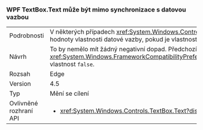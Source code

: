 ### <a name="wpf-textboxtext-can-be-out-of-sync-with-databinding"></a>WPF TextBox.Text může být mimo synchronizace s datovou vazbou

|   |   |
|---|---|
|Podrobnosti|V některých případech <xref:System.Windows.Controls.TextBox.Text> vlastnost odráží předchozí hodnotu hodnoty vlastnosti datové vazby, pokud je vlastnost změněna během operace zápisu datové vazby.|
|Návrh|To by nemělo mít žádný negativní dopad. Předchozí chování však můžete obnovit nastavením <xref:System.Windows.FrameworkCompatibilityPreferences.KeepTextBoxDisplaySynchronizedWithTextProperty> vlastnost <code>false</code>.|
|Rozsah|Edge|
|Version|4.5|
|Typ|Mění se cílení|
|Ovlivněné rozhraní API|<ul><li><xref:System.Windows.Controls.TextBox.Text?displayProperty=nameWithType></li></ul>|

